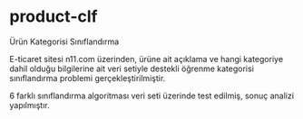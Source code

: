 # product-clf

Ürün Kategorisi Sınıflandırma

E-ticaret sitesi n11.com üzerinden, ürüne ait açıklama ve hangi kategoriye dahil olduğu bilgilerine ait veri setiyle destekli öğrenme kategorisi sınıflandırma problemi gerçekleştirilmiştir.

6 farklı sınıflandırma algoritması veri seti üzerinde test edilmiş, sonuç analizi yapılmıştır.
